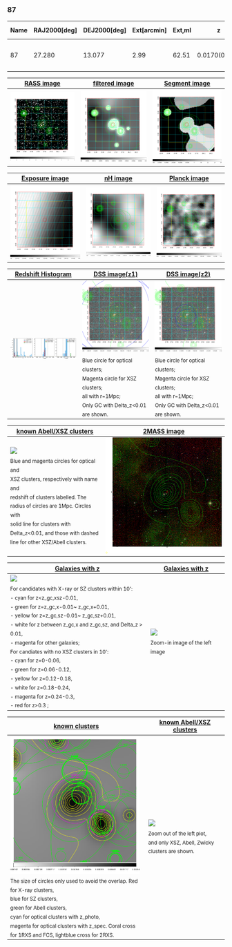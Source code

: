 <div STYLE="page-break-after: always;"></div>

### 87

|Name|RAJ2000[deg]|DEJ2000[deg] |Ext[arcmin]| Ext,ml | z | z_src| C|GC(XSZ,Delta_z<0.01)| GC(OPT,Delta_z<0.01)|GC| R_sig[arcmin] | R500[arcmin] | R500[Mpc]| CRsig[c/s] | CR500[c/s] |L500[1E44 erg/s]|F500[1E-12 erg/s/cm^2]| M500[1E14 Msun]|Tx[keV]|Cnt_sig|Beta|Rc[arcmin]|Comment|Alias|
|---|---|---|---|---|---|------|---|--------|---------|----------|---|---|---|---|---|---|---|---|---|---|---|---|---|---|
|87| 27.280| 13.077| 2.99| 62.51| 0.0170(0.005)| z1, z_opt| S| -| N| C, F20, N, W| 7.825| 20.638| 0.428| 0.131(0.036)| 0.181(0.048)| 0.014(0.003)| 2.226(0.525)| 0.23(0.03)| 0.86(0.07)| 53.5| 0.902(-0.116+0.071)| 4.788(-0.747+0.634)| -| t129|

|[RASS image](../image/87/87_img.pdf)|[filtered image](../image/87/87_fil.pdf)|[Segment image](../image/87/87_seg.pdf)|
|-------------------|--------------------|-------------------|
| <img src="../image/87/87_img.png" width="300">  | <img src="../image/87/87_fil.png" width="300">   | <img src="../image/87/87_seg.png" width="300">  |

|[Exposure image](../image/87/87_mex.pdf)| [nH image](../image/87/87_nh.pdf)| [Planck image](../image/87/87_p.pdf)|
|-------------------|--------------------|-------------------|
|<img src="../image/87/87_mex.png" width="300">   | <img src="../image/87/87_nh.png" width="300">    | <img src="../image/87/87_p.png" width="300"> |

|[Redshift Histogram](../image/87/87_zg.pdf) | [DSS image(z1)](../image/87/87_dss_z1.pdf)      |  [DSS image(z2)](../image/87/87_dss_z2.pdf)    |
|-------------------|--------------------|-------------------|
|<img src="../image/87/87_zg.png" width="300"> |<img src="../image/87/87_dss_z1.png" width="300"> <sub><br>Blue circle for optical clusters; <br>Magenta circle for XSZ clusters; <br>all with r=1Mpc; <br>Only GC with Delta_z<0.01 are shown. </sub>| <img src="../image/87/87_dss_z2.png" width="300"><sub><br>Blue circle for optical clusters; <br>Magenta circle for XSZ clusters; <br>all with r=1Mpc; <br>Only GC with Delta_z<0.01 are shown. </sub> |

|[known Abell/XSZ clusters](../image/87/87_m.pdf) | [2MASS image](../image/87/87_2mass.pdf)      |
|-------------------|-------------------|
|<img src=../image/87/87_m.png width="300"> <br><sub>Blue and magenta circles for optical and <br>XSZ clusters, respectively with name and <br>redshift of clusters labelled. The <br>radius of circles are 1Mpc. Circles with <br>solid line for clusters with <br>Delta_z<0.01, and those with dashed <br>line for other XSZ/Abell clusters.        </sub>|<img src="../image/87/87_2mass.png" width="300">  |

|[Galaxies with z](../image/87/87_opt_ned.pdf) |[Galaxies with z](../image/87/87_opt_ned_zoom.pdf) |
|-------------------|-------------------|
| <img src=../image/87/87_opt_ned.png width="300"> <br><sub> For candidates with X-ray or SZ clusters within 10': <br> - cyan for z<z_gc,xsz-0.01, <br> - green for z=z_gc,x-0.01~ z_gc,x+0.01, <br> - yellow for z=z_gc,sz-0.01~ z_gc,sz+0.01, <br> - white for z between z_gc,x and z_gc,sz, and Delta_z > 0.01, <br> - magenta for other galaxies; <br>For candiates with no XSZ clusters in 10': <br> - cyan for z=0-0.06, <br> - green for z=0.06-0.12, <br> - yellow for z=0.12-0.18, <br> - white for z=0.18-0.24, <br> - magenta for z=0.24-0.3, <br> - red for z>0.3 ;  </sub>|<img src=../image/87/87_opt_ned_zoom.png width="300">  <br><sub> Zoom-in image of the left image</sub>|

|[known clusters](../image/87/87_gc.pdf) |[known Abell/XSZ clusters](../image/87/87_gc_large.pdf) |
|-------------------|-------------------|
| <img src=../image/87/87_gc.png width="300"> <br><sub> The size of circles only used to avoid the overlap. Red for X-ray clusters, <br> blue for SZ clusters, <br> green for Abell clusters, <br> cyan for optical clusters with z_photo, <br> magenta for optical clusters with z_spec. Coral cross for 1RXS and FCS, lightblue cross for 2RXS. </sub>|<img src=../image/87/87_gc_large.png width="300"> <br><sub> Zoom out of the left plot, <br> and only XSZ, Abell, Zwicky clusters are shown. </sub> |



